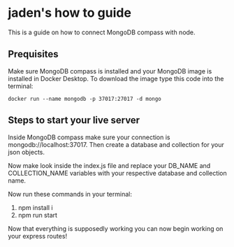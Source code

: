 # jaden's how to guide

This is a guide on how to connect MongoDB compass with node.

## Prequisites  
Make sure MongoDB compass is installed and your MongoDB image is installed in Docker Desktop. 
To download the image type this code into the terminal:

```
docker run --name mongodb -p 37017:27017 -d mongo
```

## Steps to start your live server  
Inside MongoDB compass make sure your connection is mongodb://localhost:37017.
Then create a database and collection for your json objects.

Now make look inside the index.js file and  replace your DB_NAME and COLLECTION_NAME variables with your respective database and collection name.

Now run these commands in your terminal:
1. npm install i
2. npm run start

Now that everything is supposedly working you can now begin working on your express routes!